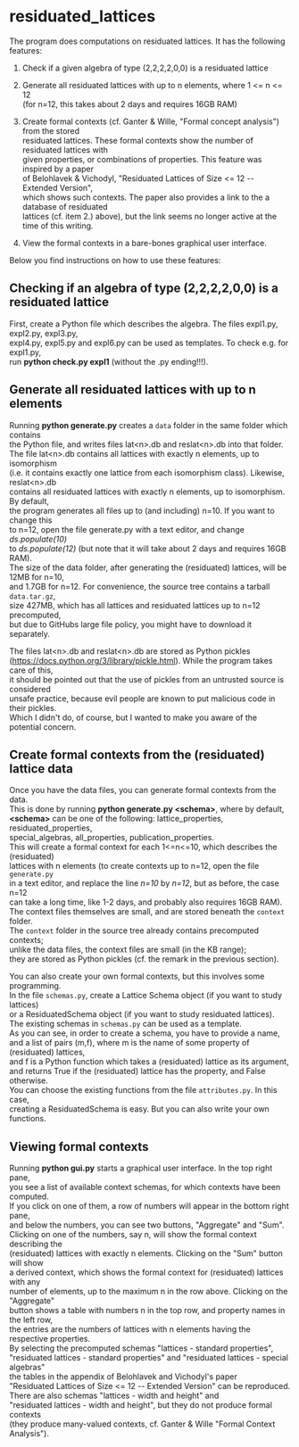 # residuated_lattices
The program does computations on residuated lattices. It has the following features:

1. Check if a given algebra of type (2,2,2,2,0,0) is a residuated lattice

2. Generate all residuated lattices with up to n elements, where 1 <= n <= 12  
   (for n=12, this takes about 2 days and requires 16GB RAM)

3. Create formal contexts (cf. Ganter & Wille, "Formal concept analysis") from the stored  
   residuated lattices. These formal contexts show the number of residuated lattices with  
   given properties, or combinations of properties. This feature was inspired by a paper  
   of Belohlavek & Vichodyl, "Residuated Lattices of Size <= 12 -- Extended Version",  
   which shows such contexts. The paper also provides a link to the a database of residuated  
   lattices (cf. item 2.) above), but the link seems no longer active at the time of this writing.

4. View the formal contexts in a bare-bones graphical user interface.

Below you find instructions on how to use these features:
## Checking if an algebra of type (2,2,2,2,0,0) is a residuated lattice
First, create a Python file which describes the algebra. The files expl1.py, expl2.py, expl3.py,  
expl4.py, expl5.py and expl6.py can be used as templates. To check e.g. for expl1.py,  
run **python check.py expl1** (without the .py ending!!!).

## Generate all residuated lattices with up to n elements
Running **python generate.py** creates a `data` folder in the same folder which contains  
the Python file, and writes files lat<n\>.db and reslat<n\>.db into that folder.  
The file lat<n\>.db contains all lattices with exactly n elements, up to isomorphism  
(i.e. it contains exactly one lattice from each isomorphism class). Likewise, reslat<n\>.db  
contains all residuated lattices with exactly n elements, up to isomorphism. By default,  
the program generates all files up to (and including) n=10. If you want to change this  
to n=12, open the file generate.py with a text editor, and change *ds.populate(10)*  
to *ds.populate(12)* (but note that it will take about 2 days and requires 16GB RAM).  
The size of the data folder, after generating the (residuated) lattices, will be 12MB for n=10,  
and 1.7GB for n=12. For convenience, the source tree contains a tarball `data.tar.gz`,  
size 427MB, which has all lattices and residuated lattices up to n=12 precomputed,  
but due to GitHubs large file policy, you might have to download it separately.

The files lat<n\>.db and reslat<n\>.db are stored as Python pickles  
(https://docs.python.org/3/library/pickle.html). While the program takes care of this,  
it should be pointed out that the use of pickles from an untrusted source is considered  
unsafe practice, because evil people are known to put malicious code in their pickles.  
Which I didn't do, of course, but I wanted to make you aware of the potential concern.  

## Create formal contexts from the (residuated) lattice data
Once you have the data files, you can generate formal contexts from the data.  
This is done by running **python generate.py <schema\>**, where by default,  
**<schema\>** can be one of the following: lattice_properties, residuated_properties,  
special_algebras, all_properties, publication_properties.  
This will create a formal context for each 1<=n<=10, which describes the (residuated)  
lattices with n elements (to create contexts up to n=12, open the file `generate.py`  
in a text editor, and replace the line *n=10* by *n=12*, but as before, the case n=12  
can take a long time, like 1-2 days, and probably also requires 16GB RAM).  
The context files themselves are small, and are stored beneath the `context` folder.  
The `context` folder in the source tree already contains precomputed contexts;  
unlike the data files, the context files are small (in the KB range);  
they are stored as Python pickles (cf. the remark in the previous section).  

You can also create your own formal contexts, but this involves some programming.  
In the file `schemas.py`, create a Lattice Schema object (if you want to study lattices)  
or a ResiduatedSchema object (if you want to study residuated lattices).  
The existing schemas in `schemas.py` can be used as a template.  
As you can see, in order to create a schema, you have to provide a name,  
and a list of pairs (m,f), where m is the name of some property of (residuated) lattices,  
and f is a Python function which takes a (residuated) lattice as its argument,  
and returns True if the (residuated) lattice has the property, and False otherwise.  
You can choose the existing functions from the file `attributes.py`. In this case,  
creating a ResiduatedSchema is easy. But you can also write your own functions.

## Viewing formal contexts
Running **python gui.py** starts a graphical user interface. In the top right pane,    
you see a list of available context schemas, for which contexts have been computed.  
If you click on one of them, a row of numbers will appear in the bottom right pane,  
and below the numbers, you can see two buttons, "Aggregate" and "Sum".  
Clicking on one of the numbers, say n, will show the formal context describing the  
(residuated) lattices with exactly n elements. Clicking on the "Sum" button will show  
a derived context, which shows the formal context for (residuated) lattices with any  
number of elements, up to the maximum n in the row above. Clicking on the "Aggregate"  
button shows a table with numbers n in the top row, and property names in the left row,  
the entries are the numbers of lattices with n elements having the respective properties.  
By selecting the precomputed schemas "lattices - standard properties",  
"residuated lattices - standard properties" and "residuated lattices - special algebras"  
the tables in the appendix of Belohlavek and Vichodyl's paper  
"Residuated Lattices of Size <= 12 -- Extended Version" can be reproduced.  
There are also schemas "lattices - width and height" and  
"residuated lattices - width and height", but they do not produce formal contexts  
(they produce many-valued contexts, cf. Ganter & Wille "Formal Context Analysis").




